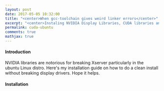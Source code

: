 ```yaml
---
layout: post
date: 2017-05-05 10:32:00
title: "<center>When gcc-toolchain gives weird linker errors</center>"
excerpt: "<center>Instaling NVIDIA Display Libraries, CUDA libraries and examples without breaking your Xserver in Ubuntu 16.04.</center>"
permalink: cuda-ubuntu
comments: true
mathjax: true
---
```



#### Introduction

NVIDIA libraries are notorious for breaking Xserver particularly in the ubuntu Linux distro. Here's my installation guide on how to do a clean install without breaking display drivers. Hope it helps.

#### Installation

```bash

```

